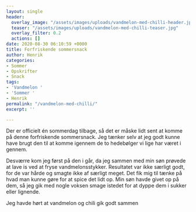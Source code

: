 ```yaml
---
layout: single
header:
  overlay_image: "/assets/images/uploads/vandmelon-med-chilli-header.jpg"
  teaser: "/assets/images/uploads/vandmelon-med-chilli-teaser.jpg"
  overlay_filter: 0.2
  actions: []
date: 2020-08-30 06:10:59 +0000
title: Forfriskende sommersnack
author: Henrik
categories:
- Sommer
- Opskrifter
- Snack
tags:
- 'Vandmelon '
- 'Sommer '
- Henrik
permalink: "/vandmelon-med-chilli/"
excerpt: ''

---
```

Der er officielt én sommerdag tilbage, så det er måske lidt sent at komme på denne forfriskende sommersnack. Jeg tænker selv at jeg godt kunne have brugt den til at komme igennem de to hedebølger vi lige har været i gennem.

Desværre kom jeg først på den i går, da jeg sammen med min søn prøvede at lave is ved at fryse vandmelonsstykker. Resultatet var ikke særligt godt, for de var hårde og smagte ikke af særligt meget. Det fik mig til tænke på hvad man kunne gøre for at spice det lidt op. Min søn havde givet op på dem, så jeg gik med nogle voksen smage istedet for at dyppe dem i sukker eller lignende. 

Jeg havde hørt at vandmelon og chili gik godt sammen